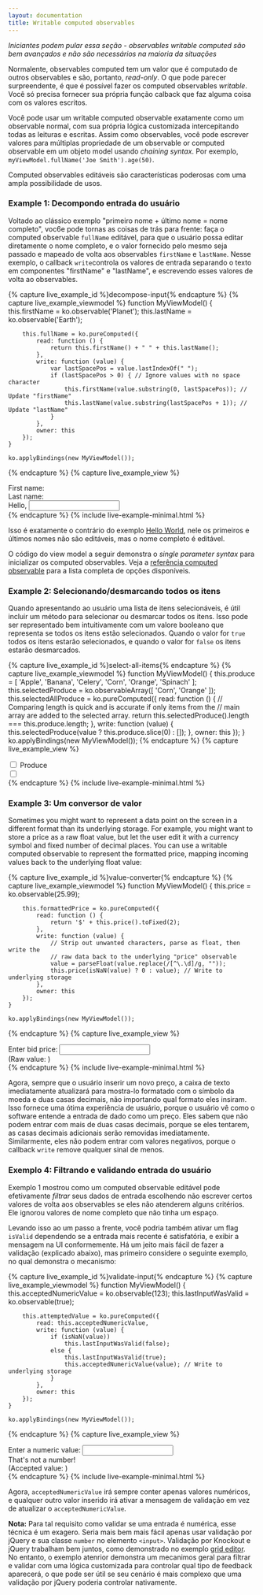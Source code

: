 ```yaml
---
layout: documentation
title: Writable computed observables
---
```

*Iniciantes podem pular essa seção - observables writable computed são bem avançados e não são necessários na maioria da situações*

Normalente, observables computed tem um valor que é computado de outros observables e são, portanto, *read-only*. O que pode parecer surpreendente, é que é possível fazer os computed observables *writable*. Você só precisa fornecer sua própria função calback que faz alguma coisa com os valores escritos.

Você pode usar um writable computed observable exatamente como um observable normal, com sua própria lógica customizada intercepitando todas as leituras e escritas. Assim como observables, você pode escrever valores para múltiplas propriedade de um observable or computed observable em um objeto model usando *chaining syntax*. Por exemplo, `myViewModel.fullName('Joe Smith').age(50)`.

Computed observables editáveis são características poderosas com uma ampla possibilidade de usos.

### Example 1: Decompondo entrada do usuário

Voltado ao clássico exemplo "primeiro nome + último nome = nome completo", voc6e pode tornas as coisas de trás para frente: faça o computed observable `fullName` editável, para que o usuário possa editar diretamente o nome completo, e o valor fornecido pelo mesmo seja passado e mapeado de volta aos observables `firstName` e `lastName`. Nesse exemplo, o callback `write`controla os valores de entrada separando o texto em componentes "firstName" e "lastName", e escrevendo esses valores de volta ao observables.


{% capture live_example_id %}decompose-input{% endcapture %}
{% capture live_example_viewmodel %}
    function MyViewModel() {
        this.firstName = ko.observable('Planet');
        this.lastName = ko.observable('Earth');

        this.fullName = ko.pureComputed({
            read: function () {
                return this.firstName() + " " + this.lastName();
            },
            write: function (value) {
                var lastSpacePos = value.lastIndexOf(" ");
                if (lastSpacePos > 0) { // Ignore values with no space character
                    this.firstName(value.substring(0, lastSpacePos)); // Update "firstName"
                    this.lastName(value.substring(lastSpacePos + 1)); // Update "lastName"
                }
            },
            owner: this
        });
    }

    ko.applyBindings(new MyViewModel());
{% endcapture %}
{% capture live_example_view %}
    <div>First name: <span data-bind="text: firstName"></span></div>
    <div>Last name: <span data-bind="text: lastName"></span></div>
    <div class="heading">Hello, <input data-bind="textInput: fullName"/></div>
{% endcapture %}
{% include live-example-minimal.html %}

Isso é exatamente o contrário do exemplo [Hello World](http://knockoutjs.com/examples/helloWorld.html), nele os primeiros e últimos nomes não são editáveis, mas o nome completo é editável.

O código do view model a seguir demonstra o *single parameter syntax* para inicializar os computed observables. Veja a [ referência computed observable](computed-reference.html) para a lista completa de opções disponíveis.

### Example 2: Selecionando/desmarcando todos os itens

Quando apresentando ao usuário uma lista de itens selecionáveis, é útil incluir um método para selecionar ou desmarcar todos os itens. Isso pode ser representado bem intuitivamente com um valore booleano que representa se todos os itens estão selecionados. Quando o valor for `true` todos os itens estarão selecionados, e quando o valor for `false` os itens estarão desmarcados.

<style type="text/css">
    #select-all-items label { display: block; }
    #select-all-items .heading { border-bottom: 1px solid black; }
</style>

{% capture live_example_id %}select-all-items{% endcapture %}
{% capture live_example_viewmodel %}
    function MyViewModel() {
        this.produce = [ 'Apple', 'Banana', 'Celery', 'Corn', 'Orange', 'Spinach' ];
        this.selectedProduce = ko.observableArray([ 'Corn', 'Orange' ]);
        this.selectedAllProduce = ko.pureComputed({
            read: function () {
                // Comparing length is quick and is accurate if only items from the
                // main array are added to the selected array.
                return this.selectedProduce().length === this.produce.length;
            },
            write: function (value) {
                this.selectedProduce(value ? this.produce.slice(0) : []);
            },
            owner: this
        });
    }
    ko.applyBindings(new MyViewModel());
{% endcapture %}
{% capture live_example_view %}
    <div class="heading">
        <input type="checkbox" data-bind="checked: selectedAllProduce" title="Select all/none"/> Produce
    </div>
    <div data-bind="foreach: produce">
        <label>
            <input type="checkbox" data-bind="checkedValue: $data, checked: $parent.selectedProduce"/>
            <span data-bind="text: $data"></span>
        </label>
    </div>
{% endcapture %}
{% include live-example-minimal.html %}

### Example 3: Um conversor de valor

Sometimes you might want to represent a data point on the screen in a different format than its underlying storage. For example, you might want to store a price as a raw float value, but let the user edit it with a currency symbol and fixed number of decimal places. You can use a writable computed observable to represent the formatted price, mapping incoming values back to the underlying float value:

{% capture live_example_id %}value-converter{% endcapture %}
{% capture live_example_viewmodel %}
    function MyViewModel() {
        this.price = ko.observable(25.99);

        this.formattedPrice = ko.pureComputed({
            read: function () {
                return '$' + this.price().toFixed(2);
            },
            write: function (value) {
                // Strip out unwanted characters, parse as float, then write the 
                // raw data back to the underlying "price" observable
                value = parseFloat(value.replace(/[^\.\d]/g, ""));
                this.price(isNaN(value) ? 0 : value); // Write to underlying storage
            },
            owner: this
        });
    }

    ko.applyBindings(new MyViewModel());
{% endcapture %}
{% capture live_example_view %}
    <div>Enter bid price: <input data-bind="textInput: formattedPrice"/></div>
    <div>(Raw value: <span data-bind="text: price"></span>)</div>
{% endcapture %}
{% include live-example-minimal.html %}

Agora, sempre que o usuário inserir um novo preço, a caixa de texto imediatamente atualizará para mostra-lo formatado com o símbolo da moeda e duas casas decimais, não importando qual formato eles insiram. Isso fornece uma ótima experiência de usuário, porque o usuário vê como o software entende a entrada de dado como um preço. Eles sabem que não podem entrar com mais de duas casas decimais, porque se eles tentarem, as casas decimais adicionais serão removidas imediatamente. Similarmente, eles não podem entrar com valores negativos, porque o callback `write` remove qualquer sinal de menos.

### Exemplo 4: Filtrando e validando entrada do usuário

Exemplo 1 mostrou como um computed observable editável pode efetivamente *filtrar* seus dados de entrada escolhendo não escrever certos valores de volta aos observables se eles não atenderem alguns critérios. Ele ignorou valores de nome completo que não tinha um espaço.

Levando isso ao um passo a frente, você podria também ativar um flag `isValid` dependendo se a entrada mais recente é satisfatória, e exibir a mensagem na UI conformemente. Há um jeito mais fácil de fazer a validação (explicado abaixo), mas primeiro considere o seguinte exemplo, no qual demonstra o mecanismo:

<style type="text/css">
    #validate-input .error { color: #A71500; font-weight: bold;  }
</style>

{% capture live_example_id %}validate-input{% endcapture %}
{% capture live_example_viewmodel %}
    function MyViewModel() {
        this.acceptedNumericValue = ko.observable(123);
        this.lastInputWasValid = ko.observable(true);

        this.attemptedValue = ko.pureComputed({
            read: this.acceptedNumericValue,
            write: function (value) {
                if (isNaN(value))
                    this.lastInputWasValid(false);
                else {
                    this.lastInputWasValid(true);
                    this.acceptedNumericValue(value); // Write to underlying storage
                }
            },
            owner: this
        });
    }

    ko.applyBindings(new MyViewModel());
{% endcapture %}
{% capture live_example_view %}
    <div>Enter a numeric value: <input data-bind="textInput: attemptedValue"/></div>
    <div class="error" data-bind="visible: !lastInputWasValid()">That's not a number!</div>
    <div>(Accepted value: <span data-bind="text: acceptedNumericValue"></span>)</div>
{% endcapture %}
{% include live-example-minimal.html %}

Agora, `acceptedNumericValue` irá sempre conter apenas valores numéricos, e qualquer outro valor inserido irá ativar a mensagem de validação em vez de atualizar o `acceptedNumericValue`.

**Nota:** Para tal requisito como validar se uma entrada é numérica, esse técnica é um exagero. Seria mais bem mais fácil apenas usar validação por jQuery e sua classe `number` no elemento `<input>`. Validação por Knockout e jQuery trabalham bem juntos, como demonstrado no exemplo [grid editor](http://knockoutjs.com/examples/gridEditor.html). No entanto, o exemplo atenrior demonstra um mecanimos geral para filtrar e validar com uma lógica customizada para controlar qual tipo de feedback aparecerá, o que pode ser útil se seu cenário é mais complexo que uma validação por jQuery poderia controlar nativamente.